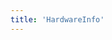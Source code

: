 ```yaml
---
title: 'HardwareInfo'
---
```


<script setup lang="ts">
  import TheSofWareInfo from "@/views/security/compatility/TheSofWareInfo.vue";
</script>

<TheSofWareInfo />
